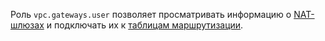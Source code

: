 Роль `vpc.gateways.user` позволяет просматривать информацию о [NAT-шлюзах](../../../vpc/concepts/gateways.md) и подключать их к [таблицам маршрутизации](../../../vpc/concepts/static-routes.md#rt-vpc).